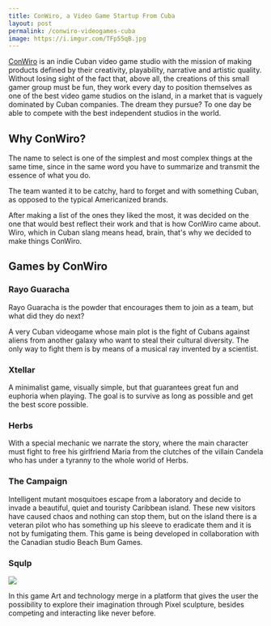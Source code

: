 ```yaml
---
title: ConWiro, a Video Game Startup From Cuba
layout: post
permalink: /conwiro-videogames-cuba
image: https://i.imgur.com/TFp55qB.jpg
---
```


[ConWiro](https://www.linkedin.com/company/conwiro) is an indie Cuban video game studio with the mission of making products defined by their creativity, playability, narrative and artistic quality. Without losing sight of the fact that, above all, the creations of this small gamer group must be fun, they work every day to position themselves as one of the best video game studios on the island, in a market that is vaguely dominated by Cuban companies. The dream they pursue? To one day be able to compete with the best independent studios in the world.

## Why ConWiro? 

The name to select is one of the simplest and most complex things at the same time, since in the same word you have to summarize and transmit the essence of what you do.

The team wanted it to be catchy, hard to forget and with something Cuban, as opposed to the typical Americanized brands.

After making a list of the ones they liked the most, it was decided on the one that would best reflect their work and that is how ConWiro came about. Wiro, which in Cuban slang means head, brain, that's why we decided to make things ConWiro.

## Games by ConWiro

### Rayo Guaracha

Rayo Guaracha is the powder that encourages them to join as a team, but what did they do next?

A very Cuban videogame whose main plot is the fight of Cubans against aliens from another galaxy who want to steal their cultural diversity. The only way to fight them is by means of a musical ray invented by a scientist.

### Xtellar

A minimalist game, visually simple, but that guarantees great fun and euphoria when playing. The goal is to survive as long as possible and get the best score possible.

### Herbs
With a special mechanic we narrate the story, where the main character must fight to free his girlfriend Maria from the clutches of the villain Candela who has under a tyranny to the whole world of Herbs.

### The Campaign
Intelligent mutant mosquitoes escape from a laboratory and decide to invade a beautiful, quiet and touristy Caribbean island. These new visitors have caused chaos and nothing can stop them, but on the island there is a veteran pilot who has something up his sleeve to eradicate them and it is not by fumigating them. This game is being developed in collaboration with the Canadian studio Beach Bum Games. 

### Squlp

![](https://i.imgur.com/E82UsC8.jpg)

In this game Art and technology merge in a platform that gives the user the possibility to explore their imagination through Pixel sculpture, besides competing and interacting like never before.
